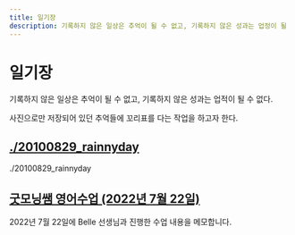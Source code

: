 ```yaml
---
title: 일기장
description: 기록하지 않은 일상은 추억이 될 수 없고, 기록하지 않은 성과는 업정이 될 수 없다.
---
```



일기장
===


기록하지 않은 일상은 추억이 될 수 없고, 기록하지 않은 성과는 업적이 될 수 없다. 


사진으로만 저장되어 있던 추억들에 꼬리표를 다는 작업을 하고자 한다. 




[./20100829_rainnyday](20100829_rainnyday/index.html './20100829_rainnyday')
---


./20100829_rainnyday


[굿모닝쌤 영어수업 (2022년 7월 22일)](20100829_rainnyday.html '2022년 7월 22일에 Belle 선생님과 진행한 수업 내용을 메모합니다.')
---


2022년 7월 22일에 Belle 선생님과 진행한 수업 내용을 메모합니다.
